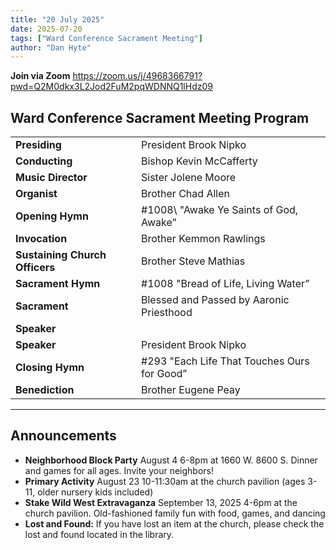 ```yaml
---
title: "20 July 2025"
date: 2025-07-20
tags: ["Ward Conference Sacrament Meeting"]
author: "Dan Hyte"
---
```


**Join via Zoom**
<https://zoom.us/j/4968366791?pwd=Q2M0dkx3L2Jod2FuM2pqWDNNQ1lHdz09>

## Ward Conference Sacrament Meeting Program

|                                    |                                               |
| -------------------------------    | -----------------------------------           |
| **Presiding**                      | President Brook Nipko                         |
| **Conducting**                     | Bishop Kevin McCafferty                       |
| **Music Director**                 | Sister Jolene Moore                           |
| **Organist**                       | Brother Chad Allen                            |
| **Opening Hymn**                   | #1008\ "Awake Ye Saints of God, Awake”         |
| **Invocation**                     | Brother Kemmon Rawlings                       |
| **Sustaining Church Officers**     | Brother Steve Mathias                         |
| **Sacrament Hymn**                 | #1008 "Bread of Life, Living Water”           |
| **Sacrament**                      | Blessed and Passed by Aaronic Priesthood      |
| **Speaker**      |                 | Bishop Kevin McCafferty                       |
| **Speaker**                        | President Brook Nipko                         |
| **Closing Hymn**                   | #293 "Each Life That Touches Ours for Good”   |
| **Benediction**                    | Brother Eugene Peay                           |

---

## Announcements

- **Neighborhood Block Party** August 4 6-8pm at 1660 W. 8600 S. Dinner and games for all ages. Invite your neighbors!
- **Primary Activity** August 23 10-11:30am at the church pavilion (ages 3-11, older nursery kids included)
- **Stake Wild West Extravaganza** September 13, 2025 4-6pm at the church pavilion. Old-fashioned family fun with food, games, and dancing
- **Lost and Found:** If you have lost an item at the church, please check the lost and found located in the library.

